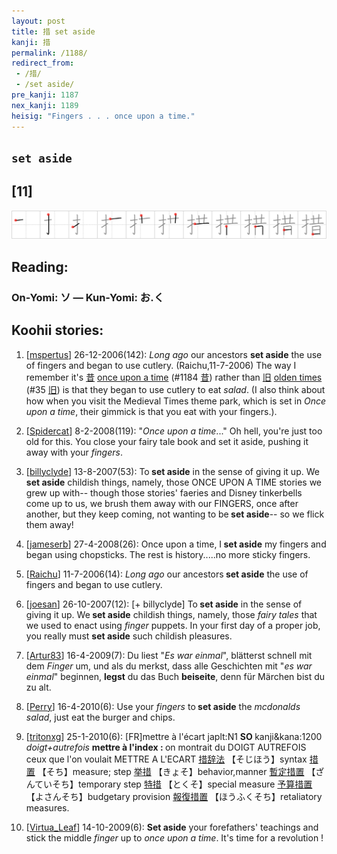 ```yaml
---
layout: post
title: 措 set aside
kanji: 措
permalink: /1188/
redirect_from:
 - /措/
 - /set aside/
pre_kanji: 1187
nex_kanji: 1189
heisig: "Fingers . . . once upon a time."
---
```


## `set aside`

## [11]

<div class="stroke"><img src="../images/E68EAA.png" /></div>

## Reading:

### On-Yomi: ソ &mdash; Kun-Yomi: お.く

## Koohii stories:

1) [<a href="http://kanji.koohii.com/profile/mspertus">mspertus</a>] 26-12-2006(142): <em>Long ago</em> our ancestors <strong>set aside</strong> the use of fingers and began to use cutlery. (Raichu,11-7-2006) The way I remember it&#039;s   <a href="http://jisho.org/kanji/details/昔">昔</a>   <a href="../1184">once upon a time</a> <span class="index">(#1184 <a href="http://jisho.org/kanji/details/昔">昔</a>)</span> rather than   <a href="http://jisho.org/kanji/details/旧">旧</a>   <a href="../35">olden times</a> <span class="index">(#35 <a href="http://jisho.org/kanji/details/旧">旧</a>)</span> is that they began to use cutlery to eat <em>salad</em>. (I also think about how when you visit the Medieval Times theme park, which is set in <em>Once upon a time</em>, their gimmick is that you eat with your fingers.). 

2) [<a href="http://kanji.koohii.com/profile/Spidercat">Spidercat</a>] 8-2-2008(119): &quot;<em>Once upon a time</em>...&quot; Oh hell, you&#039;re just too old for this. You close your fairy tale book and set it aside, pushing it away with your <em>fingers</em>. 

3) [<a href="http://kanji.koohii.com/profile/billyclyde">billyclyde</a>] 13-8-2007(53): To<strong> set aside</strong> in the sense of giving it up. We<strong> set aside</strong> childish things, namely, those ONCE UPON A TIME stories we grew up with-- though those stories&#039; faeries and Disney tinkerbells come up to us, we brush them away with our FINGERS, once after another, but they keep coming, not wanting to be<strong> set aside</strong>-- so we flick them away! 

4) [<a href="http://kanji.koohii.com/profile/jameserb">jameserb</a>] 27-4-2008(26): Once upon a time, I<strong> set aside</strong> my fingers and began using chopsticks. The rest is history.....no more sticky fingers. 

5) [<a href="http://kanji.koohii.com/profile/Raichu">Raichu</a>] 11-7-2006(14): <em>Long ago</em> our ancestors<strong> set aside</strong> the use of fingers and began to use cutlery. 

6) [<a href="http://kanji.koohii.com/profile/joesan">joesan</a>] 26-10-2007(12): [+ billyclyde] To<strong> set aside</strong> in the sense of giving it up. We<strong> set aside</strong> childish things, namely, those <em>fairy tales</em> that we used to enact using <em>finger</em> puppets. In your first day of a proper job, you really must <strong>set aside</strong> such childish pleasures. 

7) [<a href="http://kanji.koohii.com/profile/Artur83">Artur83</a>] 16-4-2009(7): Du liest &quot;<em>Es war einmal</em>&quot;, blätterst schnell mit dem <em>Finger</em> um, und als du merkst, dass alle Geschichten mit &quot;<em>es war einmal</em>&quot; beginnen, <strong>legst</strong> du das Buch <strong>beiseite</strong>, denn für Märchen bist du zu alt. 

8) [<a href="http://kanji.koohii.com/profile/Perry">Perry</a>] 16-4-2010(6): Use your <em>fingers</em> to<strong> set aside</strong> the <em>mcdonalds salad</em>, just eat the burger and chips. 

9) [<a href="http://kanji.koohii.com/profile/tritonxg">tritonxg</a>] 25-1-2010(6): [FR]mettre à l&#039;écart japlt:N1 <strong>SO </strong> kanji&amp;kana:1200<em> doigt+autrefois</em> <strong>mettre à l&#039;index : </strong> on montrait du DOIGT AUTREFOIS ceux que l&#039;on voulait METTRE A L&#039;ECART  <a href="http://jisho.org/kanji/details/措辞法">措辞法</a>  【そじほう】syntax  <a href="http://jisho.org/kanji/details/措置">措置</a>  【そち】measure; step  <a href="http://jisho.org/kanji/details/挙措">挙措</a>  【きょそ】behavior,manner  <a href="http://jisho.org/kanji/details/暫定措置">暫定措置</a>  【ざんていそち】temporary step  <a href="http://jisho.org/kanji/details/特措">特措</a>  【とくそ】special measure  <a href="http://jisho.org/kanji/details/予算措置">予算措置</a>  【よさんそち】budgetary provision  <a href="http://jisho.org/kanji/details/報復措置">報復措置</a>  【ほうふくそち】retaliatory measures. 

10) [<a href="http://kanji.koohii.com/profile/Virtua_Leaf">Virtua_Leaf</a>] 14-10-2009(6): <strong>Set aside</strong> your forefathers&#039; teachings and stick the middle <em>finger</em> up to <em>once upon a time</em>. It&#039;s time for a revolution ! 
